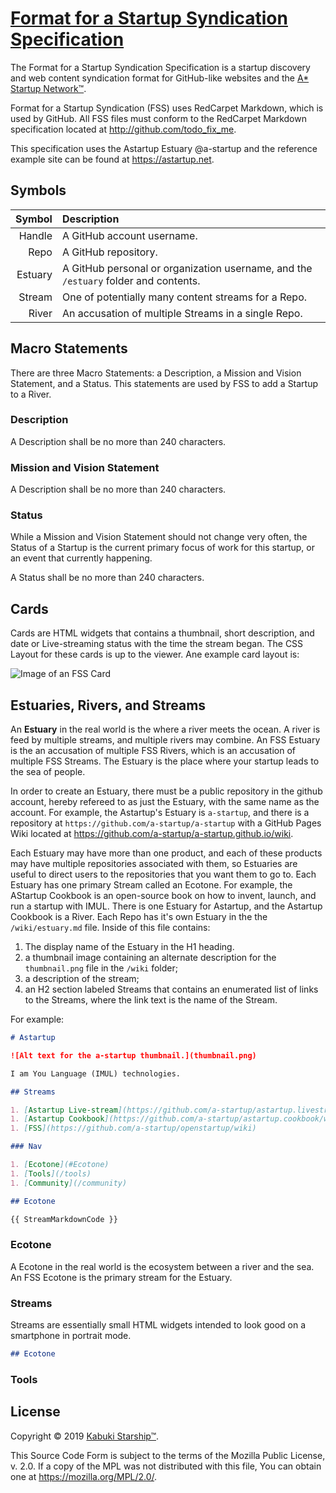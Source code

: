 # [Format for a Startup Syndication Specification](https://github.com/a-startup/a-startup.toolkit)

The Format for a Startup Syndication Specification is a startup discovery and web content syndication format for GitHub-like websites and the [A* Startup Network™](https://astartup.net).

Format for a Startup Syndication (FSS) uses RedCarpet Markdown, which is used by GitHub. All FSS files must conform to the RedCarpet Markdown specification located at <http://github.com/todo_fix_me>.

This specification uses the Astartup Estuary @a-startup and the reference example site can be found at <https://astartup.net>.

## Symbols

|     Symbol | Description |
|-----------:|:------------|
|     Handle | A GitHub account username. |
|       Repo | A GitHub repository. |
|    Estuary | A GitHub personal or organization username, and the `/estuary` folder and contents. |
|     Stream | One of potentially many content streams for a Repo. |
|      River | An accusation of multiple Streams in a single Repo. |

## Macro Statements

There are three Macro Statements: a Description, a Mission and Vision Statement, and a Status. This statements are used by FSS to add a Startup to a River.

### Description

A Description shall be no more than 240 characters.

### Mission and Vision Statement

A Description shall be no more than 240 characters.

### Status

While a Mission and Vision Statement should not change very often, the Status of a Startup is the current primary focus of work for this startup, or an event that currently happening.

A Status shall be no more than 240 characters.

## Cards

Cards are HTML widgets that contains a thumbnail, short description, and date or Live-streaming status with the time the stream began. The CSS Layout for these cards is up to the viewer. Ane example card layout is:

![Image of an FSS Card](./todo_fix_me.png)

## Estuaries, Rivers, and Streams

An **Estuary** in the real world is the where a river meets the ocean. A river is feed by multiple streams, and multiple rivers may combine. An FSS Estuary is the an accusation of multiple FSS Rivers, which is an accusation of multiple FSS Streams. The Estuary is the place where your startup leads to the sea of people.

In order to create an Estuary, there must be a public repository in the github account, hereby refereed to as just the Estuary, with the same name as the account. For example, the Astartup's Estuary is `a-startup`, and there is a repository at `https://github.com/a-startup/a-startup` with a GitHub Pages Wiki located at <https://github.com/a-startup/a-startup.github.io/wiki>.

Each Estuary may have more than one product, and each of these products may have multiple repositories associated with them, so Estuaries are useful to direct users to the repositories that you want them to go to. Each Estuary has one primary Stream called an Ecotone. For example, the AStartup Cookbook is an open-source book on how to invent, launch, and run a startup with IMUL. There is one Estuary for Astartup, and the Astartup Cookbook is a River. Each Repo has it's own Estuary in the the `/wiki/estuary.md` file. Inside of this file contains:

1. The display name of the Estuary in the H1 heading.
1. a thumbnail image containing an alternate description for the `thumbnail.png` file in the `/wiki` folder;
1. a description of the stream;
1. an H2 section labeled Streams that contains an enumerated list of links to the Streams, where the link text is the name of the Stream.

For example:

```Markdown
# Astartup

![Alt text for the a-startup thumbnail.](thumbnail.png)

I am You Language (IMUL) technologies.

## Streams

1. [Astartup Live-stream](https://github.com/a-startup/astartup.livestream/wiki)
1. [Astartup Cookbook](https://github.com/a-startup/astartup.cookbook/wiki)
1. [FSS](https://github.com/a-startup/openstartup/wiki)

### Nav

1. [Ecotone](#Ecotone)
1. [Tools](/tools)
1. [Community](/community)

## Ecotone

{{ StreamMarkdownCode }}
```

### Ecotone

A Ecotone in the real world is the ecosystem between a river and the sea. An FSS Ecotone is the primary stream for the Estuary.

### Streams

Streams are essentially small HTML widgets intended to look good on a smartphone in portrait mode.

```Markdown
## Ecotone


```

### Tools

## License

Copyright © 2019 [Kabuki Starship™](https://kabukistarship.com).

This Source Code Form is subject to the terms of the Mozilla Public License, v. 2.0. If a copy of the MPL was not distributed with this file, You can obtain one at <https://mozilla.org/MPL/2.0/>.
